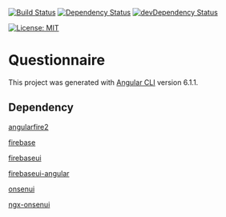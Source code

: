[![Build Status](https://travis-ci.org/l7960261/questionnaire.svg?branch=master)](https://travis-ci.org/l7960261/questionnaire) [![Dependency Status](https://david-dm.org/l7960261/questionnaire.svg)](https://david-dm.org/l7960261/questionnaire) [![devDependency Status](https://david-dm.org/l7960261/questionnaire/dev-status.svg)](https://david-dm.org/l7960261/questionnaire?type=dev)

[![License: MIT](https://img.shields.io/badge/License-MIT-yellow.svg)](https://opensource.org/licenses/MIT)

# Questionnaire

This project was generated with [Angular CLI](https://github.com/angular/angular-cli) version 6.1.1.

## Dependency

[angularfire2](https://github.com/angular/angularfire2)

[firebase](https://github.com/firebase/firebase-js-sdk)

[firebaseui](https://github.com/firebase/firebaseui-web)

[firebaseui-angular](https://www.npmjs.com/package/firebaseui-angular)

[onsenui](https://onsen.io/)

[ngx-onsenui](https://github.com/OnsenUI/OnsenUI/tree/master/bindings/angular2)
